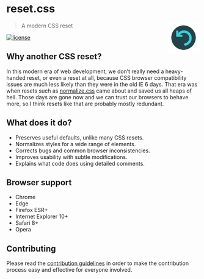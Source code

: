 # reset.css

<a href="https://github.com/drone076/reset.css"><img
  src="https://raw.githubusercontent.com/drone076/reset.css/main/icon/logo.svg" alt="reset.css Logo"
  width="80" height="80" align="right"></a>

> A modern CSS reset

[![license][license-image]][license-url]

## Why another CSS reset?

In this modern era of web development, we don’t really need a heavy-handed reset, or even a reset at all, because CSS browser compatibility issues are much less likely than they were in the old IE 6 days. That era was when resets such as [normalize.css](https://github.com/necolas/normalize.css/) came about and saved us all heaps of hell. Those days are gone now and we can trust our browsers to behave more, so I think resets like that are probably mostly redundant.


## What does it do?

* Preserves useful defaults, unlike many CSS resets.
* Normalizes styles for a wide range of elements.
* Corrects bugs and common browser inconsistencies.
* Improves usability with subtle modifications.
* Explains what code does using detailed comments.


## Browser support

* Chrome
* Edge
* Firefox ESR+
* Internet Explorer 10+
* Safari 8+
* Opera


## Contributing

Please read the [contribution guidelines](CONTRIBUTING.md) in order to make the
contribution process easy and effective for everyone involved.

[license-image]: https://img.shields.io/npm/l/normalize.css.svg?style=flat-square
[license-url]: LICENSE.md
